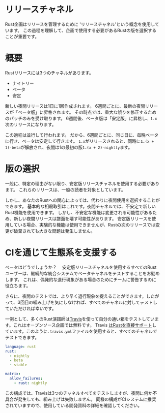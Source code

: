 # リリースチャネル

Rust企画はリリースを管理するために 'リリースチャネル'という概念を使用しています。
この過程を理解して、企画で使用する必要があるRustの版を選択することが重要です。

# 概要

Rustリリースには3つのチャネルがあります。

* ナイトリー
* ベータ
* 安定

新しい夜間リリースは1日に1回作成されます。
6週間ごとに、最新の夜間リリースが「ベータ版」に昇格されます。
その時点では、重大な誤りを修正するためのパッチのみを受け取ります。
6週間後、ベータ版は「安定版」に昇格し、`1.x`次のリリースになります。

この過程は並行して行われます。
だから、6週間ごとに、同じ日に、毎晩ベータに行き、ベータは安定して行きます。
`1.x`がリリースされると、同時に`1.(x + 1)-beta`が解放され、夜間は1の最初の版`1.(x + 2)-nightly`ます。

# 版の選択

一般に、特定の理由がない限り、安定版リリースチャネルを使用する必要があります。
これらのリリースは、一般の読者を対象としています。

しかし、あなたのRustへの関心によっては、代わりに夜間使用を選択することができます。
基本的な相殺取引はこれです。夜間チャネルでは、不安定で新しいRust機能を使用できます。
しかし、不安定な機能は変更される可能性があるため、新しい夜間リリースは譜面を壊す可能性があります。
安定版リリースを使用している場合、実験的な機能は使用できませんが、Rustの次のリリースでは変更が破棄されても大きな問題は発生しません。

# CIを通じて生態系を支援する

ベータはどうでしょうか？　
安定版リリースチャネルを使用するすべてのRustユーザーは、継続的な統合システムでベータチャネルをテストすることをお勧めします。
これは、偶発的な退行現象がある場合のためにチームに警告するのに役立ちます。

さらに、夜間のテストでは、より早く退行現象を捉えることができます。したがって、3回目の組み上げを気にしなければ、すべてのチャネルに対してテストしていただければ幸いです。

一例として、多くのRust演譜師は[Travis](https://travis-ci.org/)を使って自分の通い箱をテストしています。これはオープンソース企画では無料です。
Travis [はRustを直接サポート][travis]しています。このように`.travis.yml`ファイルを使用すると、すべてのチャネルでテストできます。

```yaml
language: rust
rust:
  - nightly
  - beta
  - stable

matrix:
  allow_failures:
    - rust: nightly
```

[travis]: http://docs.travis-ci.com/user/languages/rust/

この構成では、Travisは3つのチャネルすべてをテストしますが、夜間に何か不具合が発生しても、組み上げは失敗しません。
同様の構成がCIシステムに推奨されていますので、使用している開発資料の詳細を確認してください。
